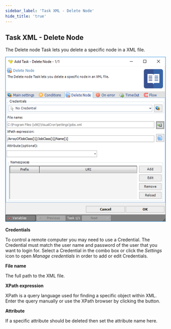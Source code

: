 ```yaml
---
sidebar_label: 'Task XML - Delete Node'
hide_title: 'true'
---
```


## Task XML - Delete Node

The Delete node Task lets you delete a specific node in a XML file.

![](../../../../../static/img/taskxmldeletenode.png)

**Credentials**

To control a remote computer you may need to use a Credential. The Credential must match the user name and password of the user that you want to login for. Select a Credential in the combo box or click the *Settings* icon to open *Manage credentials* in order to add or edit Credentials.
 
**File name**

The full path to the XML file.
 
**XPath expression**

XPath is a query language used for finding a specific object within XML. Enter the query manually or use the XPath browser by clicking the button.
 
**Attribute**

If a specific attribute should be deleted then set the attribute name here.